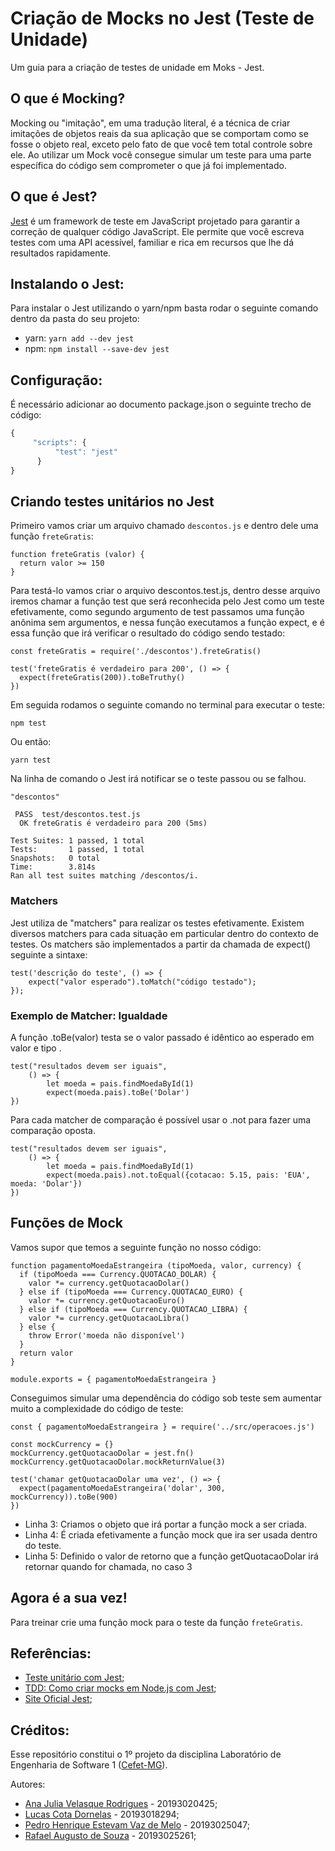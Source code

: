 # Criação de Mocks no Jest (Teste de Unidade)
Um guia para a criação de testes de unidade em Moks - Jest.

## O que é Mocking?
Mocking ou "imitação", em uma tradução literal, é a técnica de criar imitações de objetos reais da sua aplicação que se comportam como se fosse o objeto real, exceto pelo fato de que você tem total controle sobre ele. Ao utilizar um Mock você consegue simular um teste para uma parte específica do código sem comprometer o que já foi implementado. 

## O que é Jest?
[Jest](https://jestjs.io/pt-BR/) é um framework de teste em JavaScript projetado para garantir a correção de qualquer código JavaScript. Ele permite que você escreva testes com uma API acessível, familiar e rica em recursos que lhe dá resultados rapidamente.

## Instalando o Jest:
Para instalar o Jest utilizando o yarn/npm basta rodar o seguinte comando dentro da pasta do seu projeto:
- yarn: ```yarn add --dev jest```
- npm: ```npm install --save-dev jest```

## Configuração:
É necessário adicionar ao documento package.json o seguinte trecho de código:
``` javascript
{
     "scripts": {
          "test": "jest"
      }
}
```
## Criando testes unitários no Jest
Primeiro vamos criar um arquivo chamado ```descontos.js``` e dentro dele uma função ```freteGratis```:

```
function freteGratis (valor) {
  return valor >= 150
}
```
Para testá-lo vamos criar o arquivo descontos.test.js, dentro desse arquivo iremos chamar a função test que será reconhecida pelo Jest como um teste efetivamente, como segundo argumento de test passamos uma função anônima sem argumentos, e nessa função executamos a função expect, e é essa função que irá verificar o resultado do código sendo testado:

```
const freteGratis = require('./descontos').freteGratis()

test('freteGratis é verdadeiro para 200', () => {
  expect(freteGratis(200)).toBeTruthy()
})
```

Em seguida rodamos o seguinte comando no terminal para executar o teste:

``` 
npm test
```
Ou então:
```
yarn test
```

Na linha de comando o Jest irá notificar se o teste passou ou se falhou.
```
"descontos"

 PASS  test/descontos.test.js
  OK freteGratis é verdadeiro para 200 (5ms)

Test Suites: 1 passed, 1 total
Tests:       1 passed, 1 total
Snapshots:   0 total
Time:        3.814s
Ran all test suites matching /descontos/i.
```
### Matchers
Jest utiliza de "matchers" para realizar os testes efetivamente. Existem diversos matchers para cada situação em particular dentro do contexto de testes. Os matchers são implementados a partir da chamada de expect() seguinte a sintaxe:

```
test('descrição do teste', () => {
    expect("valor esperado").toMatch("código testado");
});
```
### Exemplo de Matcher: Igualdade
A função .toBe(valor) testa se o valor passado é idêntico ao esperado em valor e tipo .
```
test("resultados devem ser iguais",
    () => {
        let moeda = pais.findMoedaById(1)
        expect(moeda.pais).toBe('Dolar')
})
```

Para cada matcher de comparação é possível usar o .not para fazer uma comparação oposta.
```
test("resultados devem ser iguais",
    () => {
        let moeda = pais.findMoedaById(1)
        expect(moeda.pais).not.toEqual({cotacao: 5.15, pais: 'EUA', moeda: 'Dolar'})
})
```
## Funções de Mock
Vamos supor que temos a seguinte função no nosso código:
```
function pagamentoMoedaEstrangeira (tipoMoeda, valor, currency) {
  if (tipoMoeda === Currency.QUOTACAO_DOLAR) {
    valor *= currency.getQuotacaoDolar()
  } else if (tipoMoeda === Currency.QUOTACAO_EURO) {
    valor *= currency.getQuotacaoEuro()
  } else if (tipoMoeda === Currency.QUOTACAO_LIBRA) {
    valor *= currency.getQuotacaoLibra()
  } else {
    throw Error('moeda não disponível')
  }
  return valor
}

module.exports = { pagamentoMoedaEstrangeira }
```
Conseguimos simular uma dependência do código sob teste sem aumentar muito a complexidade do código de teste:
```
const { pagamentoMoedaEstrangeira } = require('../src/operacoes.js')

const mockCurrency = {}
mockCurrency.getQuotacaoDolar = jest.fn()
mockCurrency.getQuotacaoDolar.mockReturnValue(3)

test('chamar getQuotacaoDolar uma vez', () => {
  expect(pagamentoMoedaEstrangeira('dolar', 300, mockCurrency)).toBe(900)
})
```

- Linha 3: Criamos o objeto que irá portar a função mock a ser criada.
- Linha 4: É criada efetivamente a função mock que ira ser usada dentro do teste.
- Linha 5: Definido o valor de retorno que a função getQuotacaoDolar irá retornar quando for chamada, no caso 3


## Agora é a sua vez!
Para treinar crie uma função mock para o teste da função ```freteGratis```.

## Referências:
- [Teste unitário com Jest](https://www.devmedia.com.br/teste-unitario-com-jest/41234);
- [TDD: Como criar mocks em Node.js com Jest](https://www.luiztools.com.br/post/tdd-como-criar-mocks-em-node-js-com-jest/);
- [Site Oficial Jest](https://jestjs.io/pt-BR/);

## Créditos:
Esse repositório constitui o 1º projeto da disciplina Laboratório de Engenharia de Software 1 ([Cefet-MG](https://cefetmg.br)). 

Autores:
- [Ana Julia Velasque Rodrigues](https://github.com/anajvelasque) - 20193020425;
- [Lucas Cota Dornelas](https://github.com/lucascdornelas) - 20193018294;
- [Pedro Henrique Estevam Vaz de Melo](https://github.com/vazConnected/) - 20193025047;
- [Rafael Augusto de Souza](https://github.com/RafaelAugustoo) - 20193025261;
